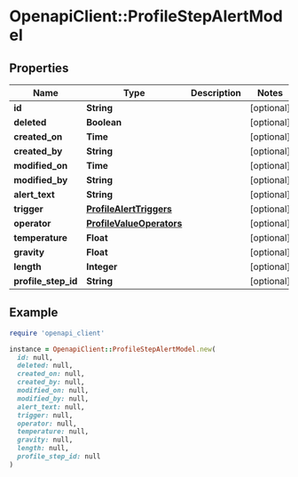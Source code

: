 # OpenapiClient::ProfileStepAlertModel

## Properties

| Name | Type | Description | Notes |
| ---- | ---- | ----------- | ----- |
| **id** | **String** |  | [optional] |
| **deleted** | **Boolean** |  | [optional] |
| **created_on** | **Time** |  | [optional] |
| **created_by** | **String** |  | [optional] |
| **modified_on** | **Time** |  | [optional] |
| **modified_by** | **String** |  | [optional] |
| **alert_text** | **String** |  | [optional] |
| **trigger** | [**ProfileAlertTriggers**](ProfileAlertTriggers.md) |  | [optional] |
| **operator** | [**ProfileValueOperators**](ProfileValueOperators.md) |  | [optional] |
| **temperature** | **Float** |  | [optional] |
| **gravity** | **Float** |  | [optional] |
| **length** | **Integer** |  | [optional] |
| **profile_step_id** | **String** |  | [optional] |

## Example

```ruby
require 'openapi_client'

instance = OpenapiClient::ProfileStepAlertModel.new(
  id: null,
  deleted: null,
  created_on: null,
  created_by: null,
  modified_on: null,
  modified_by: null,
  alert_text: null,
  trigger: null,
  operator: null,
  temperature: null,
  gravity: null,
  length: null,
  profile_step_id: null
)
```

